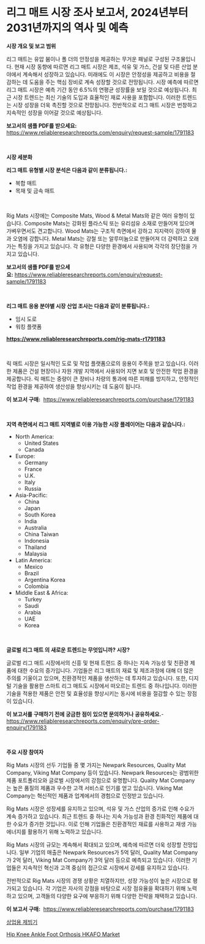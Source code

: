 <p><h1>리그 매트 시장 조사 보고서, 2024년부터 2031년까지의 역사 및 예측</h1></p><p><strong>시장 개요 및 보고 범위</strong></p>
<p><p>리그 매트는 유압 붐이나 폴 더의 안정성을 제공하는 무거운 패널로 구성된 구조물입니다. 현재 시장 동향에 따르면 리그 매트 시장은 제조, 석유 및 가스, 건설 및 다른 산업 분야에서 계속해서 성장하고 있습니다. 미래에도 이 시장은 안정성을 제공하고 비용을 절감하는 데 도움을 주는 핵심 장비로 계속 성장할 것으로 전망됩니다. 시장 예측에 따르면 리그 매트 시장은 예측 기간 동안 6.5%의 연평균 성장률을 보일 것으로 예상됩니다. 최근 시장 트렌드는 최신 기술의 도입과 효율적인 재료 사용을 포함합니다. 이러한 트렌드는 시장 성장을 더욱 촉진할 것으로 전망됩니다. 전반적으로 리그 매트 시장은 번창하고 지속적인 성장을 이어갈 것으로 예상됩니다.</p></p>
<p><strong>보고서의 샘플 PDF를 받으세요:</strong> <a href="https://www.reliableresearchreports.com/enquiry/request-sample/1791183">https://www.reliableresearchreports.com/enquiry/request-sample/1791183</a></p>
<p>&nbsp;</p>
<p><strong>시장 세분화</strong></p>
<p><strong>리그 매트 유형별 시장 분석은 다음과 같이 분류됩니다.:</strong></p>
<p><ul><li>복합 매트</li><li>목재 및 금속 매트</li></ul></p>
<p>&nbsp;</p>
<p><p>Rig Mats 시장에는 Composite Mats, Wood & Metal Mats와 같은 여러 유형이 있습니다. Composite Mats는 강화된 플라스틱 또는 유리섬유 소재로 만들어져 있으며 가벼우면서도 견고합니다. Wood Mats는 구조적 측면에서 강하고 지지력이 강하여 물과 오염에 강합니다. Metal Mats는 강철 또는 알루미늄으로 만들어져 더 강력하고 오래가는 특징을 가지고 있습니다. 각 유형은 다양한 환경에서 사용되며 각각의 장단점을 가지고 있습니다.</p></p>
<p><strong>보고서의 샘플 PDF를 받으세요:</strong>&nbsp;<a href="https://www.reliableresearchreports.com/enquiry/request-sample/1791183">https://www.reliableresearchreports.com/enquiry/request-sample/1791183</a></p>
<p>&nbsp;</p>
<p><strong> 리그 매트 응용 분야별 시장 산업 조사는 다음과 같이 분류됩니다.:</strong></p>
<p><ul><li>임시 도로</li><li>워킹 플랫폼</li></ul></p>
<p><strong><a href="https://www.reliableresearchreports.com/rig-mats-r1791183">https://www.reliableresearchreports.com/rig-mats-r1791183</a></strong></p>
<p>&nbsp;</p>
<p><p>릭 매트 시장은 일시적인 도로 및 작업 플랫폼으로의 응용이 주목을 받고 있습니다. 이러한 제품은 건설 현장이나 자원 개발 지역에서 사용되어 지면 보호 및 안전한 작업 환경을 제공합니다. 릭 매트는 중량이 큰 장비나 차량의 통과에 따른 피해를 방지하고, 안정적인 작업 환경을 제공하여 생산성을 향상시키는 데 도움이 됩니다.</p></p>
<p><strong>이 보고서 구매:</strong>&nbsp; <a href="https://www.reliableresearchreports.com/purchase/1791183">https://www.reliableresearchreports.com/purchase/1791183</a></p>
<p>&nbsp;</p>
<p><strong>지역 측면에서 리그 매트 지역별로 이용 가능한 시장 플레이어는 다음과 같습니다.:</strong></p>
<p><ul>
    <li>
        North America:
        <ul>
            <li>United States</li>
            <li>Canada</li>
        </ul>
    </li>
    <li>
        Europe:
        <ul>
            <li>Germany</li>
            <li>France</li>
            <li>U.K.</li>
            <li>Italy</li>
            <li>Russia</li>
        </ul>
    </li>
    <li>
        Asia-Pacific:
        <ul>
            <li>China</li>
            <li>Japan</li>
            <li>South Korea</li>
            <li>India</li>
            <li>Australia</li>
            <li>China Taiwan</li>
            <li>Indonesia</li>
            <li>Thailand</li>
            <li>Malaysia</li>
        </ul>
    </li>
    <li>
        Latin America:
        <ul>
            <li>Mexico</li>
            <li>Brazil</li>
            <li>Argentina Korea</li>
            <li>Colombia</li>
        </ul>
    </li>
    <li>
        Middle East & Africa:
        <ul>
            <li>Turkey</li>
            <li>Saudi</li>
            <li>Arabia</li>
            <li>UAE</li>
            <li>Korea</li>
        </ul>
    </li>
    </ul></p>
<p>&nbsp;</p>
<p><strong>글로벌 리그 매트 의 새로운 트렌드는 무엇입니까? 시장?</strong></p>
<p><p>글로벌 리그 매트 시장에서의 신흥 및 현재 트렌드 중 하나는 지속 가능성 및 친환경 제품에 대한 수요의 증가입니다. 기업들은 리그 매트의 재료 및 제조과정에 대해 더 많은 주의를 기울이고 있으며, 친환경적인 제품을 생산하는 데 투자하고 있습니다. 또한, 디지털 기술을 활용한 스마트 리그 매트도 시장에서 떠오르는 트렌드 중 하나입니다. 이러한 기술을 적용한 제품은 안전 및 효율성을 향상시키는 동시에 비용을 절감할 수 있는 장점이 있습니다.</p></p>
<p><strong>이 보고서를 구매하기 전에 궁금한 점이 있으면 문의하거나 공유하세요.</strong>- <a href="https://www.reliableresearchreports.com/enquiry/pre-order-enquiry/1791183">https://www.reliableresearchreports.com/enquiry/pre-order-enquiry/1791183</a></p>
<p>&nbsp;</p>
<p><strong>주요 시장 참여자</strong></p>
<p><p>Rig Mats 시장의 선두 기업들 중 몇 가지는 Newpark Resources, Quality Mat Company, Viking Mat Company 등이 있습니다. Newpark Resources는 광범위한 제품 포트폴리오와 글로벌 시장에서의 강점으로 유명합니다. Quality Mat Company는 높은 품질의 제품과 우수한 고객 서비스로 인기를 얻고 있습니다. Viking Mat Company는 혁신적인 제품과 업계에서의 경험으로 인정받고 있습니다.</p><p>Rig Mats 시장은 성장세를 유지하고 있으며, 석유 및 가스 산업의 증가로 인해 수요가 계속 증가하고 있습니다. 최근 트렌드 중 하나는 지속 가능성과 환경 친화적인 제품에 대한 수요가 증가한 것입니다. 이로 인해 기업들은 친환경적인 재료를 사용하고 재생 가능 에너지를 활용하기 위해 노력하고 있습니다.</p><p>Rig Mats 시장의 규모는 계속해서 확대되고 있으며, 예측에 따르면 더욱 성장할 전망입니다. 일부 기업의 매출은 Newpark Resources가 5억 달러, Quality Mat Company가 2억 달러, Viking Mat Company가 3억 달러 등으로 예측되고 있습니다. 이러한 기업들은 지속적인 혁신과 고객 중심의 접근으로 시장에서 강세를 유지하고 있습니다.</p><p>전반적으로 Rig Mats 시장의 경쟁 상황은 치열하지만, 성장 가능성이 높은 시장으로 평가되고 있습니다. 각 기업은 자사의 강점을 바탕으로 시장 점유율을 확대하기 위해 노력하고 있으며, 고객들의 다양한 요구에 부응하기 위해 다양한 전략을 채택하고 있습니다.</p></p>
<p><strong>이 보고서 구매:</strong>&nbsp;&nbsp;<a href="https://www.reliableresearchreports.com/purchase/1791183">https://www.reliableresearchreports.com/purchase/1791183</a></p>
<p><p><a href="https://github.com/JonHarrtis67676y/Market-Research-Report-List-1/blob/main/305862121855.md">상업용 제빙기</a></p><p><a href="https://github.com/nancykennedykellievqfqt2/Market-Research-Report-List-2/blob/main/hip-knee-ankle-foot-orthosis-hkafo-market.md">Hip Knee Ankle Foot Orthosis HKAFO Market</a></p></p>